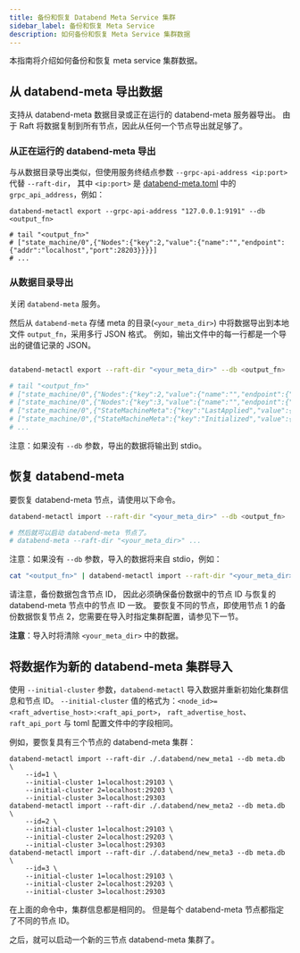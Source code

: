 ```yaml
---
title: 备份和恢复 Databend Meta Service 集群
sidebar_label: 备份和恢复 Meta Service
description: 如何备份和恢复 Meta Service 集群数据
---
```


本指南将介绍如何备份和恢复 meta service 集群数据。

## 从 databend-meta 导出数据

支持从 databend-meta 数据目录或正在运行的 databend-meta 服务器导出。
由于 Raft 将数据复制到所有节点，因此从任何一个节点导出就足够了。

### 从正在运行的 databend-meta 导出

与从数据目录导出类似，但使用服务终结点参数 `--grpc-api-address <ip:port>` 代替 `--raft-dir`，
其中 `<ip:port>` 是 [databend-meta.toml](https://github.com/databendlabs/databend/blob/main/scripts/distribution/configs/databend-meta.toml) 中的 `grpc_api_address`，例如：

```shell
databend-metactl export --grpc-api-address "127.0.0.1:9191" --db <output_fn>

# tail "<output_fn>"
# ["state_machine/0",{"Nodes":{"key":2,"value":{"name":"","endpoint":{"addr":"localhost","port":28203}}}}]
# ...
```

### 从数据目录导出

关闭 `databend-meta` 服务。

然后从 `databend-meta` 存储 meta 的目录(`<your_meta_dir>`) 中将数据导出到本地文件 `output_fn`，采用多行 JSON 格式。
例如，输出文件中的每一行都是一个导出的键值记录的 JSON。

```sh

databend-metactl export --raft-dir "<your_meta_dir>" --db <output_fn>

# tail "<output_fn>"
# ["state_machine/0",{"Nodes":{"key":2,"value":{"name":"","endpoint":{"addr":"localhost","port":28203}}}}]
# ["state_machine/0",{"Nodes":{"key":3,"value":{"name":"","endpoint":{"addr":"localhost","port":28303}}}}]
# ["state_machine/0",{"StateMachineMeta":{"key":"LastApplied","value":{"LogId":{"term":1,"index":378}}}}]
# ["state_machine/0",{"StateMachineMeta":{"key":"Initialized","value":{"Bool":true}}}]
# ...
```

注意：如果没有 `--db` 参数，导出的数据将输出到 stdio。

## 恢复 databend-meta

要恢复 databend-meta 节点，请使用以下命令。

```sh
databend-metactl import --raft-dir "<your_meta_dir>" --db <output_fn>

# 然后就可以启动 databend-meta 节点了。
# databend-meta --raft-dir "<your_meta_dir>" ...
```

注意：如果没有 `--db` 参数，导入的数据将来自 stdio，例如：

```sh
cat "<output_fn>" | databend-metactl import --raft-dir "<your_meta_dir>"
```

请注意，备份数据包含节点 ID，
因此必须确保备份数据中的节点 ID 与恢复的 databend-meta 节点中的节点 ID 一致。
要恢复不同的节点，即使用节点 1 的备份数据恢复节点 2，您需要在导入时指定集群配置，请参见下一节。

**注意**：导入时将清除 `<your_meta_dir>` 中的数据。

## 将数据作为新的 databend-meta 集群导入

使用 `--initial-cluster` 参数，`databend-metactl` 导入数据并重新初始化集群信息和节点 ID。
`--initial-cluster` 值的格式为：`<node_id>=<raft_advertise_host>:<raft_api_port>`，
`raft_advertise_host`、`raft_api_port` 与 toml 配置文件中的字段相同。

例如，要恢复具有三个节点的 databend-meta 集群：

```
databend-metactl import --raft-dir ./.databend/new_meta1 --db meta.db \
    --id=1 \
    --initial-cluster 1=localhost:29103 \
    --initial-cluster 2=localhost:29203 \
    --initial-cluster 3=localhost:29303
databend-metactl import --raft-dir ./.databend/new_meta2 --db meta.db \
    --id=2 \
    --initial-cluster 1=localhost:29103 \
    --initial-cluster 2=localhost:29203 \
    --initial-cluster 3=localhost:29303
databend-metactl import --raft-dir ./.databend/new_meta3 --db meta.db \
    --id=3 \
    --initial-cluster 1=localhost:29103 \
    --initial-cluster 2=localhost:29203 \
    --initial-cluster 3=localhost:29303
```

在上面的命令中，集群信息都是相同的。
但是每个 databend-meta 节点都指定了不同的节点 ID。

之后，就可以启动一个新的三节点 databend-meta 集群了。
